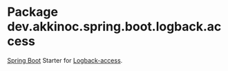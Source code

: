 # Package dev.akkinoc.spring.boot.logback.access

[Spring Boot] Starter for [Logback-access].

[Spring Boot]: https://spring.io/projects/spring-boot
[Logback-access]: https://logback.qos.ch/access.html

